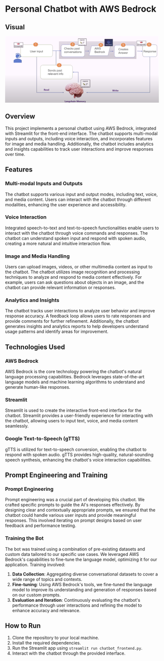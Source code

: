 # Personal Chatbot with AWS Bedrock

## Visual

![Alt Text](visual.png)

## Overview

This project implements a personal chatbot using AWS Bedrock, integrated with Streamlit for the front-end interface. The chatbot supports multi-modal inputs and outputs, including voice interaction, and incorporates features for image and media handling. Additionally, the chatbot includes analytics and insights capabilities to track user interactions and improve responses over time.

## Features

### Multi-modal Inputs and Outputs

The chatbot supports various input and output modes, including text, voice, and media content. Users can interact with the chatbot through different modalities, enhancing the user experience and accessibility.

### Voice Interaction

Integrated speech-to-text and text-to-speech functionalities enable users to interact with the chatbot through voice commands and responses. The chatbot can understand spoken input and respond with spoken audio, creating a more natural and intuitive interaction flow.

### Image and Media Handling

Users can upload images, videos, or other multimedia content as input to the chatbot. The chatbot utilizes image recognition and processing techniques to analyze and respond to media content effectively. For example, users can ask questions about objects in an image, and the chatbot can provide relevant information or responses.

### Analytics and Insights

The chatbot tracks user interactions to analyze user behavior and improve response accuracy. A feedback loop allows users to rate responses and provide comments for further refinement. Additionally, the chatbot generates insights and analytics reports to help developers understand usage patterns and identify areas for improvement.

## Technologies Used

### AWS Bedrock

AWS Bedrock is the core technology powering the chatbot's natural language processing capabilities. Bedrock leverages state-of-the-art language models and machine learning algorithms to understand and generate human-like responses.

### Streamlit

Streamlit is used to create the interactive front-end interface for the chatbot. Streamlit provides a user-friendly experience for interacting with the chatbot, allowing users to input text, voice, and media content seamlessly.

### Google Text-to-Speech (gTTS)

gTTS is utilized for text-to-speech conversion, enabling the chatbot to respond with spoken audio. gTTS provides high-quality, natural-sounding speech synthesis, enhancing the chatbot's voice interaction capabilities.

## Prompt Engineering and Training

### Prompt Engineering

Prompt engineering was a crucial part of developing this chatbot. We crafted specific prompts to guide the AI's responses effectively. By designing clear and contextually appropriate prompts, we ensured that the chatbot could handle various user inputs and provide meaningful responses. This involved iterating on prompt designs based on user feedback and performance testing.

### Training the Bot

The bot was trained using a combination of pre-existing datasets and custom data tailored to our specific use cases. We leveraged AWS Bedrock's capabilities to fine-tune the language model, optimizing it for our application. Training involved:

1. **Data Collection**: Aggregating diverse conversational datasets to cover a wide range of topics and contexts.
2. **Fine-tuning**: Using AWS Bedrock's tools, we fine-tuned the language model to improve its understanding and generation of responses based on our custom prompts.
3. **Evaluation and Iteration**: Continuously evaluating the chatbot's performance through user interactions and refining the model to enhance accuracy and relevance.

## How to Run

1. Clone the repository to your local machine.
2. Install the required dependencies.
3. Run the Streamlit app using `streamlit run chatbot_frontend.py`.
4. Interact with the chatbot through the provided interface.

